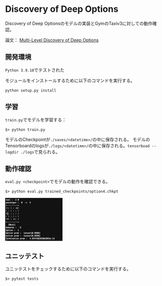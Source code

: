 # Discovery of Deep Options

Discovery of Deep Optionsのモデルの実装とGymのTaxiv3に対しての動作確認。

論文： [Multi-Level Discovery of Deep Options](https://arxiv.org/pdf/1703.08294.pdf)


## 開発環境

`Python 3.9.10`でテストされた

モジュールをインストールするために以下のコマンドを実行する。

```
python setup.py install
```


## 学習

`train.py`でモデルを学習する：

```
$> python train.py
```

モデルのCheckpointが`./saves/<datetime>/`の中に保存される。
モデルのTensorboardのlogsが`./logs/<datetime>/`の中に保存される。`tensorboad --logdir ./logs`で見られる。


## 動作確認

`eval.py <checkpoint>`でモデルの動作を確認できる。

```
$> python eval.py trained_checkpoints/option4.chkpt
```

![alt text](https://github.com/ghelia/prj-sie-autogameqa-ddo/blob/master/ddo-taxiv3.gif)


## ユニッテスト


ユニッテストをチェックするために以下のコマンドを実行する。

```
$> pytest tests
```
